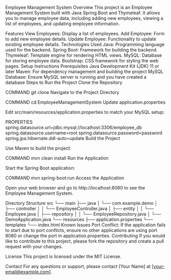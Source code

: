 Employee Management System
Overview
This project is an Employee Management System built with Java Spring Boot and Thymeleaf. It allows you to manage employee data, including adding new employees, viewing a list of employees, and updating employee information.

Features
View Employees: Display a list of employees.
Add Employee: Form to add new employee details.
Update Employee: Functionality to update existing employee details.
Technologies Used
Java: Programming language used for the backend.
Spring Boot: Framework for building the backend.
Thymeleaf: Template engine for rendering HTML views.
MySQL: Database for storing employee data.
Bootstrap: CSS framework for styling the web pages.
Setup Instructions
Prerequisites
Java Development Kit (JDK) 11 or later
Maven: For dependency management and building the project
MySQL Database: Ensure MySQL server is running and you have created a database
Steps to Run the Project
Clone the Repository

COMMAND
git clone <repository-url>
Navigate to the Project Directory

COMMAND
cd EmployeeManagementSystem
Update application.properties

Edit src/main/resources/application.properties to match your MySQL setup:

PROPERTIES
spring.datasource.url=jdbc:mysql://localhost:3306/employee_db
spring.datasource.username=root
spring.datasource.password=password
spring.jpa.hibernate.ddl-auto=update
Build the Project

Use Maven to build the project:

COMMAND
mvn clean install
Run the Application

Start the Spring Boot application:

COMMAND
mvn spring-boot:run
Access the Application

Open your web browser and go to http://localhost:8080 to see the Employee Management System.

Directory Structure
src
 └── main
     ├── java
     │   └── com.example.demo
     │       ├── controller
     │       │   └── EmployeeController.java
     │       ├── entity
     │       │   └── Employee.java
     │       ├── repository
     │       │   └── EmployeeRepository.java
     │       └── DemoApplication.java
     └── resources
         ├── application.properties
         └── templates
             └── index.html
Known Issues
Port Conflict: If the application fails to start due to port conflicts, ensure no other applications are using port 8080 or change the port in application.properties.
Contributing
If you would like to contribute to this project, please fork the repository and create a pull request with your changes.

License
This project is licensed under the MIT License.

Contact
For any questions or support, please contact [Your Name] at [your-email@example.com].
